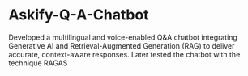 # Askify-Q-A-Chatbot
Developed a multilingual and voice-enabled Q&A chatbot integrating Generative AI and Retrieval-Augmented Generation (RAG) to deliver accurate, context-aware responses. Later tested the chatbot with the technique RAGAS
